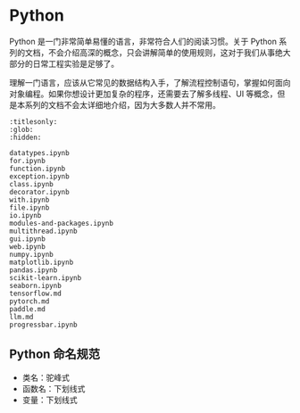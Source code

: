 # Python

Python 是一门非常简单易懂的语言，非常符合人们的阅读习惯。关于 Python 系列的文档，不会介绍高深的概念，只会讲解简单的使用规则，这对于我们从事绝大部分的日常工程实验是足够了。

理解一门语言，应该从它常见的数据结构入手，了解流程控制语句，掌握如何面向对象编程。如果你想设计更加复杂的程序，还需要去了解多线程、UI 等概念，但是本系列的文档不会太详细地介绍，因为大多数人并不常用。

```{toctree}
:titlesonly:
:glob:
:hidden:

datatypes.ipynb
for.ipynb
function.ipynb
exception.ipynb
class.ipynb
decorator.ipynb
with.ipynb
file.ipynb
io.ipynb
modules-and-packages.ipynb
multithread.ipynb
gui.ipynb
web.ipynb
numpy.ipynb
matplotlib.ipynb
pandas.ipynb
scikit-learn.ipynb
seaborn.ipynb
tensorflow.md
pytorch.md
paddle.md
llm.md
progressbar.ipynb
```

## Python 命名规范

- 类名：驼峰式
- 函数名：下划线式
- 变量：下划线式
